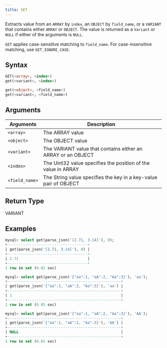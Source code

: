 ```yaml
---
title: GET
---
```


Extracts value from an `ARRAY` by `index`, an `OBJECT` by `field_name`, or a `VARIANT` that contains either `ARRAY` or `OBJECT`.
The value is returned as a `Variant` or `NULL` if either of the arguments is `NULL`.

`GET` applies case-sensitive matching to `field_name`. For case-insensitive matching, use `GET_IGNORE_CASE`.

## Syntax

```sql
GET(<array>, <index>)
get(<variant>, <index>)

get(<object>, <field_name>)
get(<variant>, <field_name>)
```

## Arguments

| Arguments   | Description |
| ----------- | ----------- |
| `<array>`       | The ARRAY value
| `<object>`      | The OBJECT value
| `<variant>`     | The VARIANT value that contains either an ARRAY or an OBJECT
| `<index>`       | The Uint32 value specifies the position of the value in ARRAY  
| `<field_name>`  | The String value specifies the key in a key-value pair of OBJECT

## Return Type

VARIANT

## Examples

```sql
mysql> select get(parse_json('[2.71, 3.14]'), 0);
+------------------------------------+
| get(parse_json('[2.71, 3.14]'), 0) |
+------------------------------------+
| 2.71                               |
+------------------------------------+
1 row in set (0.01 sec)

mysql> select get(parse_json('{"aa":1, "aA":2, "Aa":3}'), 'aa');
+---------------------------------------------------+
| get(parse_json('{"aa":1, "aA":2, "Aa":3}'), 'aa') |
+---------------------------------------------------+
| 1                                                 |
+---------------------------------------------------+
1 row in set (0.01 sec)

mysql> select get(parse_json('{"aa":1, "aA":2, "Aa":3}'), 'AA');
+---------------------------------------------------+
| get(parse_json('{"aa":1, "aA":2, "Aa":3}'), 'AA') |
+---------------------------------------------------+
| NULL                                              |
+---------------------------------------------------+
1 row in set (0.01 sec)
```
